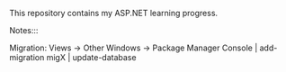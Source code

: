 This repository contains my ASP.NET learning progress.

Notes:::

Migration:
Views -> Other Windows -> Package Manager Console | add-migration migX | update-database
